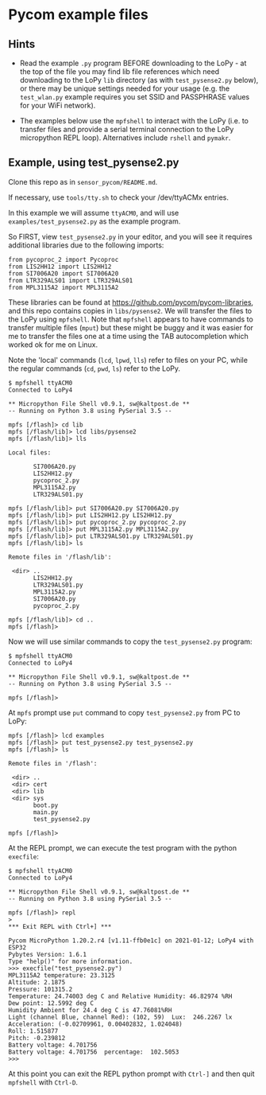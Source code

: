 # Pycom example files

## Hints

* Read the example `.py` program BEFORE downloading to the LoPy - at the top of the file you may find lib file references which need
downloading to the LoPy `lib` directory (as with `test_pysense2.py` below), or there may be unique settings needed for your
usage (e.g. the `test_wlan.py` example requires you set SSID and PASSPHRASE values for your WiFi network).

* The examples below use the `mpfshell` to interact with the LoPy (i.e. to transfer files and provide a serial terminal
connection to the LoPy micropython REPL loop). Alternatives include `rshell` and `pymakr`.

## Example, using test_pysense2.py

Clone this repo as in `sensor_pycom/README.md`.

If necessary, use `tools/tty.sh` to check your /dev/ttyACMx entries.

In this example we will assume `ttyACM0`, and will use `examples/test_pysense2.py` as the example program.

So FIRST, view `test_pysense2.py` in your editor, and you will see it requires additional libraries due to
the following imports:
```
from pycoproc_2 import Pycoproc
from LIS2HH12 import LIS2HH12
from SI7006A20 import SI7006A20
from LTR329ALS01 import LTR329ALS01
from MPL3115A2 import MPL3115A2
```
These libraries can be found at https://github.com/pycom/pycom-libraries, and this repo contains copies
in `libs/pysense2`. We will transfer the files to the LoPy using `mpfshell`. Note that `mpfshell` appears
to have commands to transfer multiple files (`mput`) but these might be buggy and it was easier for
me to transfer the files one at a time using the TAB autocompletion which worked ok for me on Linux.

Note the 'local' commands (`lcd`, `lpwd`, `lls`) refer to files on your PC, while the regular commands
(`cd`, `pwd`, `ls`) refer to the LoPy.

```
$ mpfshell ttyACM0
Connected to LoPy4

** Micropython File Shell v0.9.1, sw@kaltpost.de **
-- Running on Python 3.8 using PySerial 3.5 --

mpfs [/flash]> cd lib
mpfs [/flash/lib]> lcd libs/pysense2
mpfs [/flash/lib]> lls

Local files:

       SI7006A20.py
       LIS2HH12.py
       pycoproc_2.py
       MPL3115A2.py
       LTR329ALS01.py

mpfs [/flash/lib]> put SI7006A20.py SI7006A20.py
mpfs [/flash/lib]> put LIS2HH12.py LIS2HH12.py
mpfs [/flash/lib]> put pycoproc_2.py pycoproc_2.py
mpfs [/flash/lib]> put MPL3115A2.py MPL3115A2.py
mpfs [/flash/lib]> put LTR329ALS01.py LTR329ALS01.py
mpfs [/flash/lib]> ls

Remote files in '/flash/lib':

 <dir> ..
       LIS2HH12.py
       LTR329ALS01.py
       MPL3115A2.py
       SI7006A20.py
       pycoproc_2.py

mpfs [/flash/lib]> cd ..
mpfs [/flash]>
```
Now we will use similar commands to copy the `test_pysense2.py` program:
```
$ mpfshell ttyACM0
Connected to LoPy4

** Micropython File Shell v0.9.1, sw@kaltpost.de **
-- Running on Python 3.8 using PySerial 3.5 --

mpfs [/flash]>
```
At `mpfs` prompt use `put` command to copy `test_pysense2.py` from PC to LoPy:
```
mpfs [/flash]> lcd examples
mpfs [/flash]> put test_pysense2.py test_pysense2.py
mpfs [/flash]> ls

Remote files in '/flash':

 <dir> ..
 <dir> cert
 <dir> lib
 <dir> sys
       boot.py
       main.py
       test_pysense2.py

mpfs [/flash]>
```
At the REPL prompt, we can execute the test program with the python `execfile`:
```
$ mpfshell ttyACM0
Connected to LoPy4

** Micropython File Shell v0.9.1, sw@kaltpost.de **
-- Running on Python 3.8 using PySerial 3.5 --

mpfs [/flash]> repl
>
*** Exit REPL with Ctrl+] ***

Pycom MicroPython 1.20.2.r4 [v1.11-ffb0e1c] on 2021-01-12; LoPy4 with ESP32
Pybytes Version: 1.6.1
Type "help()" for more information.
>>> execfile("test_pysense2.py")
MPL3115A2 temperature: 23.3125
Altitude: 2.1875
Pressure: 101315.2
Temperature: 24.74003 deg C and Relative Humidity: 46.82974 %RH
Dew point: 12.5992 deg C
Humidity Ambient for 24.4 deg C is 47.76081%RH
Light (channel Blue, channel Red): (102, 59)  Lux:  246.2267 lx
Acceleration: (-0.02709961, 0.00402832, 1.024048)
Roll: 1.515877
Pitch: -0.239812
Battery voltage: 4.701756
Battery voltage: 4.701756  percentage:  102.5053
>>>
```
At this point you can exit the REPL python prompt with `Ctrl-]` and then quit `mpfshell` with `Ctrl-D`.
